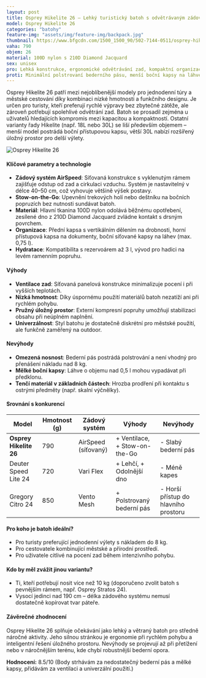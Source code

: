 ```yaml
---
layout: post
title: Osprey Hikelite 26 – Lehký turistický batoh s odvětrávaným zádovým systémem
model: Osprey Hikelite 26
categories: "batohy"
feature-img: "assets/img/feature-img/backpack.jpg"
thumbnail: https://www.bfgcdn.com/1500_1500_90/502-7144-0511/osprey-hikelite-26-wanderrucksack.jpg
vaha: 790
objem: 26
material: 100D nylon s 210D Diamond Jacquard
sex: unisex
pro: Lehká konstrukce, ergonomické odvětrávání zad, kompaktní organizace kapes, univerzální použití pro jednodenní výlety.
proti: Minimální polstrovaní bederního pásu, menší boční kapsy na láhve, tenčí materiál v základních částech.
---
```



Osprey Hikelite 26 patří mezi nejoblíbenější modely pro jednodenní túry a městské cestování díky kombinaci nízké hmotnosti a funkčního designu. Je určen pro turisty, kteří preferují rychlé výpravy bez zbytečné zátěže, ale zároveň potřebují spolehlivé odvětrání zad. Batoh se prosadil zejména u uživatelů hledajících kompromis mezi kapacitou a kompaktností. Ostatní varianty řady Hikelite (např. 18L nebo 30L) se liší především objemem – menší model postrádá boční přístupovou kapsu, větší 30L nabízí rozšířený úložný prostor pro delší výlety.

![Osprey Hikelite 26](https://res.cloudinary.com/dvwv5cne3/image/fetch/w_auto,h_450,c_fill,g_auto,f_auto,q_auto/https://www.bfgcdn.com/1500_1500_90/502-7144-0511/osprey-hikelite-26-wanderrucksack.jpg)

#### Klíčové parametry a technologie
- **Zádový systém AirSpeed**: Síťovaná konstrukce s vyklenutým rámem zajišťuje odstup od zad a cirkulaci vzduchu. Systém je nastavitelný v délce 40–50 cm, což vyhovuje většině výšek postavy.
- **Stow-on-the-Go**: Upevnění trekových holí nebo deštníku na bočních popruzích bez nutnosti sundávat batoh.
- **Materiál**: Hlavní tkanina 100D nylon odolává běžnému opotřebení, zesílené dno z 210D Diamond Jacquard zvládne kontakt s drsným povrchem.
- **Organizace**: Přední kapsa s vertikálním dělením na drobnosti, horní přístupová kapsa na dokumenty, boční síťované kapsy na láhev (max. 0,75 l).
- **Hydratace**: Kompatibilita s rezervoárem až 3 l, vývod pro hadici na levém ramenním popruhu.

#### Výhody
- **Ventilace zad**: Síťovaná panelová konstrukce minimalizuje pocení i při vyšších teplotách.
- **Nízká hmotnost**: Díky úspornému použití materiálů batoh nezatíží ani při rychlém pohybu.
- **Pružný úložný prostor**: Externí kompresní popruhy umožňují stabilizaci obsahu při neúplném naplnění.
- **Univerzálnost**: Styl batohu je dostatečně diskrétní pro městské použití, ale funkčně zaměřený na outdoor.

#### Nevýhody
- **Omezená nosnost**: Bederní pás postrádá polstrování a není vhodný pro přenášení nákladu nad 8 kg.
- **Mělké boční kapsy**: Láhve o objemu nad 0,5 l mohou vypadávat při předklonu.
- **Tenčí materiál v základních částech**: Hrozba prodření při kontaktu s ostrými předměty (např. skalní výčnělky).

#### Srovnání s konkurencí
| Model                 | Hmotnost (g) | Zádový systém       | Výhody                          | Nevýhody                      |
|-----------------------|--------------|---------------------|---------------------------------|-------------------------------|
| **Osprey Hikelite 26**| 790          | AirSpeed (síťovaný) | + Ventilace, + Stow-on-the-Go    | - Slabý bederní pás           |
| Deuter Speed Lite 24  | 720          | Vari Flex           | + Lehčí, + Odolnější dno         | - Méně kapes                  |
| Gregory Citro 24      | 850          | Vento Mesh          | + Polstrovaný bederní pás        | - Horší přístup do hlavního prostoru |

#### Pro koho je batoh ideální?
- Pro turisty preferující jednodenní výlety s nákladem do 8 kg.
- Pro cestovatele kombinující městské a přírodní prostředí.
- Pro uživatele citlivé na pocení zad během intenzivního pohybu.

#### Kdo by měl zvážit jinou variantu?
- Ti, kteří potřebují nosit více než 10 kg (doporučeno zvolit batoh s pevnějším rámem, např. Osprey Stratos 24).
- Vysocí jedinci nad 190 cm – délka zádového systému nemusí dostatečně kopírovat tvar páteře.

#### Závěrečné zhodnocení
Osprey Hikelite 26 splňuje očekávání jako lehký a větraný batoh pro středně náročné aktivity. Jeho silnou stránkou je ergonomie při rychlém pohybu a inteligentní řešení úložného prostoru. Nevýhody se projevují až při přetížení nebo v náročnějším terénu, kde chybí robustnější bederní opora.

**Hodnocení:** 8.5/10 (Body strhávám za nedostatečný bederní pás a mělké kapsy, přidávám za ventilaci a univerzální použití.)